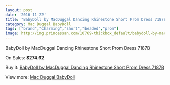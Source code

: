 ```yaml
---
layout: post
date: '2016-11-22'
title: "BabyDoll by MacDuggal Dancing Rhinestone Short Prom Dress 7187B"
category: Mac Duggal BabyDoll
tags: ["brand","charming","short","beaded","prom"]
image: http://img.princessan.com/10769-thickbox_default/babydoll-by-macduggal-dancing-rhinestone-short-prom-dress-7187b.jpg
---
```

BabyDoll by MacDuggal Dancing Rhinestone Short Prom Dress 7187B

On Sales: **$274.62**
<a href="https://www.princessan.com/en/mac-duggal-babydoll/4768-babydoll-by-macduggal-dancing-rhinestone-short-prom-dress-7187b.html"><amp-img layout="responsive" width="600" height="600" src="//img.princessan.com/10769-thickbox_default/babydoll-by-macduggal-dancing-rhinestone-short-prom-dress-7187b.jpg" alt="BabyDoll by MacDuggal Dancing Rhinestone Short Prom Dress 7187B 0" /></a>

Buy it: [BabyDoll by MacDuggal Dancing Rhinestone Short Prom Dress 7187B](https://www.princessan.com/en/mac-duggal-babydoll/4768-babydoll-by-macduggal-dancing-rhinestone-short-prom-dress-7187b.html "BabyDoll by MacDuggal Dancing Rhinestone Short Prom Dress 7187B")

View more: [Mac Duggal BabyDoll](https://www.princessan.com/en/35-mac-duggal-babydoll "Mac Duggal BabyDoll")